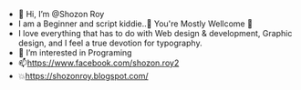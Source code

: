 - 👋 Hi, I’m @Shozon Roy
- I am a Beginner and script kiddie..🤪 You're  Mostly Wellcome 🖤
- I love everything that has to do with Web design & development, Graphic design, and I feel a true devotion for typography.
- 👀 I’m interested in Programing
- 📫https://www.facebook.com/shozon.roy2 
- 💥https://shozonroy.blogspot.com/

